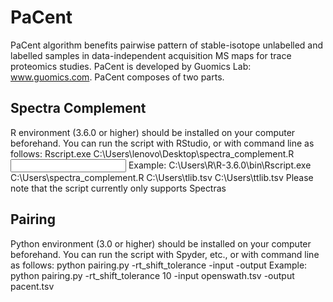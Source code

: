 # PaCent
PaCent algorithm benefits pairwise pattern of stable-isotope unlabelled and labelled samples in data-independent acquisition MS maps for trace proteomics studies. PaCent is developed by Guomics Lab: www.guomics.com.
PaCent composes of two parts. 

## Spectra Complement
R environment (3.6.0 or higher) should be installed on your computer beforehand. 
You can run the script with RStudio, or with command line as follows:
Rscript.exe C:\Users\lenovo\Desktop\spectra_complement.R <input original library> <output consensus library>
Example: C:\Users\R\R-3.6.0\bin\Rscript.exe C:\Users\spectra_complement.R C:\Users\tlib.tsv C:\Users\ttlib.tsv
Please note that the script currently only supports Spectras

## Pairing
Python environment (3.0 or higher) should be installed on your computer beforehand.
You can run the script with Spyder, etc., or with command line as follows:
python pairing.py -rt_shift_tolerance <value> -input <file> -output <file>
Example: python pairing.py -rt_shift_tolerance 10 -input openswath.tsv -output pacent.tsv
